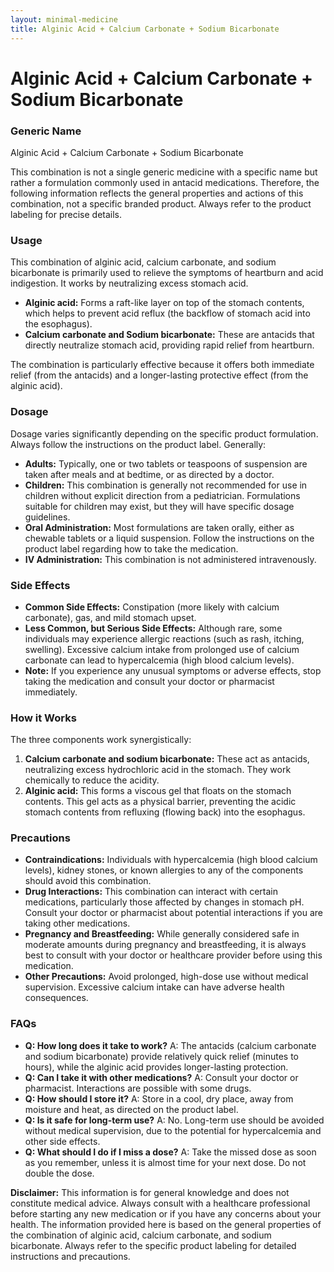 ```yaml
---
layout: minimal-medicine
title: Alginic Acid + Calcium Carbonate + Sodium Bicarbonate
---
```


# Alginic Acid + Calcium Carbonate + Sodium Bicarbonate
### Generic Name
Alginic Acid + Calcium Carbonate + Sodium Bicarbonate

This combination is not a single generic medicine with a specific name but rather a formulation commonly used in antacid medications.  Therefore, the following information reflects the general properties and actions of this combination, not a specific branded product.  Always refer to the product labeling for precise details.

### Usage

This combination of alginic acid, calcium carbonate, and sodium bicarbonate is primarily used to relieve the symptoms of heartburn and acid indigestion.  It works by neutralizing excess stomach acid.

* **Alginic acid:** Forms a raft-like layer on top of the stomach contents, which helps to prevent acid reflux (the backflow of stomach acid into the esophagus).
* **Calcium carbonate and Sodium bicarbonate:** These are antacids that directly neutralize stomach acid, providing rapid relief from heartburn.

The combination is particularly effective because it offers both immediate relief (from the antacids) and a longer-lasting protective effect (from the alginic acid).

### Dosage

Dosage varies significantly depending on the specific product formulation.  Always follow the instructions on the product label.  Generally:

* **Adults:**  Typically, one or two tablets or teaspoons of suspension are taken after meals and at bedtime, or as directed by a doctor.
* **Children:**  This combination is generally not recommended for use in children without explicit direction from a pediatrician.  Formulations suitable for children may exist, but they will have specific dosage guidelines.
* **Oral Administration:**  Most formulations are taken orally, either as chewable tablets or a liquid suspension.  Follow the instructions on the product label regarding how to take the medication.
* **IV Administration:** This combination is not administered intravenously.

### Side Effects

* **Common Side Effects:** Constipation (more likely with calcium carbonate), gas, and mild stomach upset.
* **Less Common, but Serious Side Effects:**  Although rare, some individuals may experience allergic reactions (such as rash, itching, swelling).  Excessive calcium intake from prolonged use of calcium carbonate can lead to hypercalcemia (high blood calcium levels).
* **Note:** If you experience any unusual symptoms or adverse effects, stop taking the medication and consult your doctor or pharmacist immediately.


### How it Works

The three components work synergistically:

1. **Calcium carbonate and sodium bicarbonate:** These act as antacids, neutralizing excess hydrochloric acid in the stomach.  They work chemically to reduce the acidity.
2. **Alginic acid:** This forms a viscous gel that floats on the stomach contents.  This gel acts as a physical barrier, preventing the acidic stomach contents from refluxing (flowing back) into the esophagus.


### Precautions

* **Contraindications:** Individuals with hypercalcemia (high blood calcium levels), kidney stones, or known allergies to any of the components should avoid this combination.
* **Drug Interactions:**  This combination can interact with certain medications, particularly those affected by changes in stomach pH. Consult your doctor or pharmacist about potential interactions if you are taking other medications.
* **Pregnancy and Breastfeeding:** While generally considered safe in moderate amounts during pregnancy and breastfeeding, it is always best to consult with your doctor or healthcare provider before using this medication.
* **Other Precautions:**  Avoid prolonged, high-dose use without medical supervision.  Excessive calcium intake can have adverse health consequences.


### FAQs

* **Q: How long does it take to work?** A: The antacids (calcium carbonate and sodium bicarbonate) provide relatively quick relief (minutes to hours), while the alginic acid provides longer-lasting protection.
* **Q: Can I take it with other medications?** A: Consult your doctor or pharmacist.  Interactions are possible with some drugs.
* **Q: How should I store it?** A: Store in a cool, dry place, away from moisture and heat, as directed on the product label.
* **Q: Is it safe for long-term use?** A: No. Long-term use should be avoided without medical supervision, due to the potential for hypercalcemia and other side effects.
* **Q: What should I do if I miss a dose?** A: Take the missed dose as soon as you remember, unless it is almost time for your next dose.  Do not double the dose.


**Disclaimer:** This information is for general knowledge and does not constitute medical advice. Always consult with a healthcare professional before starting any new medication or if you have any concerns about your health.  The information provided here is based on the general properties of the combination of alginic acid, calcium carbonate, and sodium bicarbonate.  Always refer to the specific product labeling for detailed instructions and precautions.
